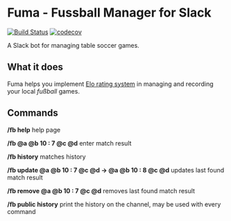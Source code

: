 # Fuma - Fussball Manager for Slack

[![Build Status](https://travis-ci.org/jodator/fuma.svg?branch=master)](https://travis-ci.org/jodator/fuma)
[![codecov](https://codecov.io/gh/jodator/fuma/branch/master/graph/badge.svg)](https://codecov.io/gh/jodator/fuma)

A Slack bot for managing table soccer games.

## What it does

Fuma helps you implement [Elo rating system](https://en.wikipedia.org/wiki/Elo_rating_system) in managing and recording your local _fußball_ games.

## Commands

**/fb help** help page

**/fb @a @b 10 : 7 @c @d** enter match result

**/fb history** matches history

**/fb update @a @b 10 : 7 @c @d -> @a @b 10 : 8 @c @d** updates last found match result

**/fb remove @a @b 10 : 7 @c @d** removes last found match result

**/fb public history** print the history on the channel, may be used with every command
